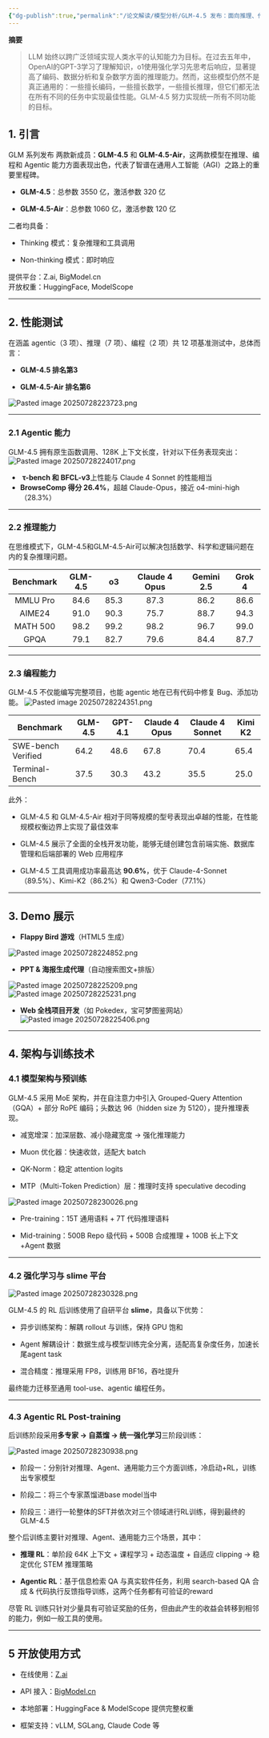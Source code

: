 ```yaml
---
{"dg-publish":true,"permalink":"/论文解读/模型分析/GLM-4.5 发布：面向推理、代码与智能体的开源SOTA模型/","title":"GLM-4.5 发布：面向推理、代码与智能体的开源SOTA模型","tags":["gardenEntry"]}
---
```



**摘要**  
>LLM 始终以跨广泛领域实现人类水平的认知能力为目标。在过去五年中，OpenAI的GPT-3学习了理解知识，o1使用强化学习先思考后响应，显著提高了编码、数据分析和复杂数学方面的推理能力。然而，这些模型仍然不是真正通用的：一些擅长编码，一些擅长数学，一些擅长推理，但它们都无法在所有不同的任务中实现最佳性能。GLM-4.5 努力实现统一所有不同功能的目标。
## 1. 引言

GLM 系列发布  两款新成员：**GLM-4.5** 和 **GLM-4.5-Air**，这两款模型在推理、编程和 Agentic 能力方面表现出色，代表了智谱在通用人工智能（AGI）之路上的重要里程碑。

- **GLM-4.5**：总参数 3550 亿，激活参数 320 亿
    
- **GLM-4.5-Air**：总参数 1060 亿，激活参数 120 亿
    

二者均具备：

- Thinking 模式：复杂推理和工具调用
    
- Non-thinking 模式：即时响应
    

提供平台：Z.ai, BigModel.cn  
开放权重：HuggingFace, ModelScope

---

## 2. 性能测试

在涵盖 agentic（3 项）、推理（7 项）、编程（2 项）共 12 项基准测试中，总体而言：

- **GLM-4.5 排名第3**
    
- **GLM-4.5-Air 排名第6**
    

![Pasted image 20250728223723.png](/img/user/Pasted%20image%2020250728223723.png)

---

### 2.1 Agentic 能力

GLM-4.5 拥有原生函数调用、128K 上下文长度，针对以下任务表现突出：
![Pasted image 20250728224017.png](/img/user/Pasted%20image%2020250728224017.png)
-  **τ-bench 和 BFCL-v3**上性能与 Claude 4 Sonnet 的性能相当
- **BrowseComp 得分 26.4%**，超越 Claude-Opus，接近 o4-mini-high（28.3%）
    

---

### 2.2 推理能力

在思维模式下，GLM-4.5和GLM-4.5-Air可以解决包括数学、科学和逻辑问题在内的复杂推理问题。

| Benchmark | GLM-4.5 |  o3  | Claude 4 Opus | Gemini 2.5 | Grok 4 |
| :-------: | :-----: | :--: | :-----------: | :--------: | :----: |
| MMLU Pro  |  84.6   | 85.3 |     87.3      |    86.2    |  86.6  |
|  AIME24   |  91.0   | 90.3 |     75.7      |    88.7    |  94.3  |
| MATH 500  |  98.2   | 99.2 |     98.2      |    96.7    |  99.0  |
|   GPQA    |  79.1   | 82.7 |     79.6      |    84.4    |  87.7  |

---

### 2.3 编程能力

GLM-4.5 不仅能编写完整项目，也能 agentic 地在已有代码中修复 Bug、添加功能。
![Pasted image 20250728224351.png](/img/user/Pasted%20image%2020250728224351.png)

|Benchmark|GLM-4.5|GPT-4.1|Claude 4 Opus|Claude 4 Sonnet|Kimi K2|
|---|---|---|---|---|---|
|SWE-bench Verified|64.2|48.6|67.8|70.4|65.4|
|Terminal-Bench|37.5|30.3|43.2|35.5|25.0|

此外：

- GLM-4.5 和 GLM-4.5-Air 相对于同等规模的型号表现出卓越的性能，在性能规模权衡边界上实现了最佳效率
    
- GLM-4.5 展示了全面的全栈开发功能，能够无缝创建包含前端实施、数据库管理和后端部署的 Web 应用程序
    
- GLM-4.5 工具调用成功率最高达 **90.6%**，优于 Claude-4-Sonnet（89.5%）、Kimi-K2（86.2%）和 Qwen3-Coder（77.1%）
    

---

## 3. Demo 展示


- **Flappy Bird 游戏**（HTML5 生成）

![Pasted image 20250728224852.png](/img/user/Pasted%20image%2020250728224852.png)
- **PPT & 海报生成代理**（自动搜索图文+排版）

![Pasted image 20250728225209.png](/img/user/Pasted%20image%2020250728225209.png)
![Pasted image 20250728225231.png](/img/user/Pasted%20image%2020250728225231.png)
- **Web 全栈项目开发**（如 Pokedex，宝可梦图鉴网站）
![Pasted image 20250728225406.png](/img/user/Pasted%20image%2020250728225406.png)

---

## 4. 架构与训练技术

### 4.1 模型架构与预训练

GLM-4.5 采用 MoE 架构，并在自注意力中引入 Grouped-Query Attention（GQA）+ 部分 RoPE 编码；头数达 96（hidden size 为 5120），提升推理表现。

- 减宽增深：加深层数、减小隐藏宽度 → 强化推理能力
    
- Muon 优化器：快速收敛，适配大 batch
    
- QK-Norm：稳定 attention logits
    
- MTP（Multi-Token Prediction）层：推理时支持 speculative decoding
    

![Pasted image 20250728230026.png](/img/user/Pasted%20image%2020250728230026.png)

- Pre-training：15T 通用语料 + 7T 代码推理语料
    
- Mid-training：500B Repo 级代码 + 500B 合成推理 + 100B 长上下文+Agent 数据
    


---

### 4.2 强化学习与 slime 平台
![Pasted image 20250728230328.png](/img/user/Pasted%20image%2020250728230328.png)

GLM-4.5 的 RL 后训练使用了自研平台 **slime**，具备以下优势：

- 异步训练架构：解耦 rollout 与训练，保持 GPU 饱和
    
- Agent 解耦设计：数据生成与模型训练完全分离，适配高复杂度任务，加速长尾agent task
    
- 混合精度：推理采用 FP8，训练用 BF16，吞吐提升
    

最终能力迁移至通用 tool-use、agentic 编程任务。

---
### 4.3 Agentic RL Post-training

后训练阶段采用**多专家 → 自蒸馏 → 统一强化学习**三阶段训练：

![Pasted image 20250728230938.png](/img/user/Pasted%20image%2020250728230938.png)

- 阶段一：分别针对推理、Agent、通用能力三个方面训练，冷启动+RL，训练出专家模型
    
- 阶段二：将三个专家蒸馏进base model当中
    
- 阶段三：进行一轮整体的SFT并依次对三个领域进行RL训练，得到最终的 GLM-4.5

整个后训练主要针对推理、Agent、通用能力三个场景，其中：

- **推理 RL**：单阶段 64K 上下文 + 课程学习 + 动态温度 + 自适应 clipping → 稳定优化 STEM 推理策略
    
- **Agentic RL**：基于信息检索 QA 与真实软件任务，利用 search-based QA 合成 & 代码执行反馈指导训练，这两个任务都有可验证的reward
    

尽管 RL 训练只针对少量具有可验证奖励的任务，但由此产生的收益会转移到相邻的能力，例如一般工具的使用。

___
## 5 开放使用方式

- 在线使用：[Z.ai](https://chat.z.ai/)
    
- API 接入：[BigModel.cn](https://bigmodel.cn/)
    
- 本地部署：HuggingFace & ModelScope 提供完整权重
    
- 框架支持：vLLM, SGLang, Claude Code 等
    

